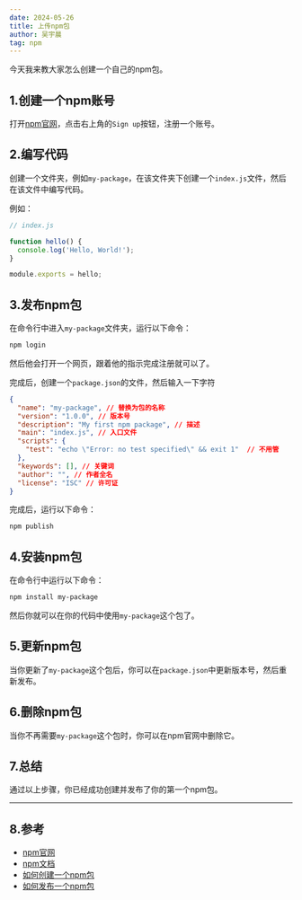 ```yaml
---
date: 2024-05-26
title: 上传npm包
author: 吴宇晨
tag: npm
---
```


今天我来教大家怎么创建一个自己的npm包。

## 1.创建一个npm账号

打开[npm官网](https://www.npmjs.com/)，点击右上角的`Sign up`按钮，注册一个账号。

## 2.编写代码

创建一个文件夹，例如`my-package`，在该文件夹下创建一个`index.js`文件，然后在该文件中编写代码。

例如：

```js
// index.js

function hello() {
  console.log('Hello, World!');
}

module.exports = hello;
```

## 3.发布npm包

在命令行中进入`my-package`文件夹，运行以下命令：
```bash
npm login
```

然后他会打开一个网页，跟着他的指示完成注册就可以了。

完成后，创建一个`package.json`的文件，然后输入一下字符

```json
{
  "name": "my-package", // 替换为包的名称
  "version": "1.0.0", // 版本号
  "description": "My first npm package", // 描述
  "main": "index.js", // 入口文件
  "scripts": {
    "test": "echo \"Error: no test specified\" && exit 1"  // 不用管
  },
  "keywords": [], // 关键词
  "author": "", // 作者全名
  "license": "ISC" // 许可证
}
```

完成后，运行以下命令：

```bash
npm publish
```

## 4.安装npm包

在命令行中运行以下命令：

```bash
npm install my-package
```

然后你就可以在你的代码中使用`my-package`这个包了。

## 5.更新npm包

当你更新了`my-package`这个包后，你可以在`package.json`中更新版本号，然后重新发布。

## 6.删除npm包

当你不再需要`my-package`这个包时，你可以在npm官网中删除它。

## 7.总结

通过以上步骤，你已经成功创建并发布了你的第一个npm包。

---

## 8.参考

- [npm官网](https://www.npmjs.com/)
- [npm文档](https://docs.npmjs.com/)
- [如何创建一个npm包](https://www.npmjs.com/package/create-npm-package)
- [如何发布一个npm包](https://www.npmjs.com/package/publish-npm-package)